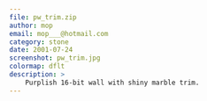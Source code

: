 ```yaml
---
file: pw_trim.zip
author: mop
email: mop___@hotmail.com
category: stone
date: 2001-07-24
screenshot: pw_trim.jpg
colormap: dflt
description: >
    Purplish 16-bit wall with shiny marble trim.
---
```

